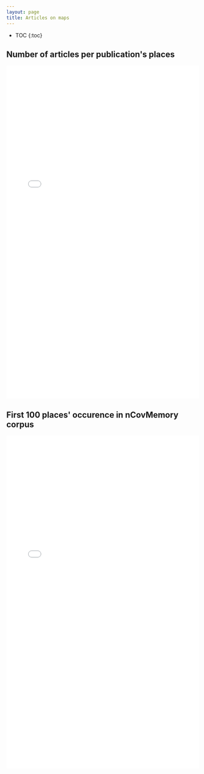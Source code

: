 ```yaml
---
layout: page
title: Articles on maps
---
```


* TOC
{:toc}

## Number of articles per publication's places

<iframe src="/lanyon/files/freq_places_of_publication.html" height="870px" width="100%" style="border:none;"> </iframe>

## First 100 places' occurence in nCovMemory corpus
<iframe src="/lanyon/files/places_1st100freq.html" height="870px" width="100%" style="border:none;"> </iframe>
